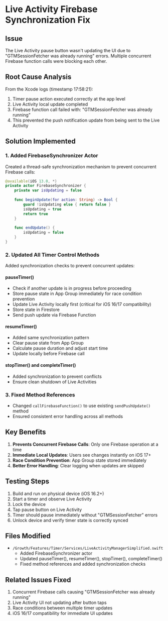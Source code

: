 # Live Activity Firebase Synchronization Fix

## Issue
The Live Activity pause button wasn't updating the UI due to "GTMSessionFetcher was already running" errors. Multiple concurrent Firebase function calls were blocking each other.

## Root Cause Analysis
From the Xcode logs (timestamp 17:58:21):
1. Timer pause action executed correctly at the app level
2. Live Activity local update completed
3. Firebase function call failed with: "GTMSessionFetcher was already running"
4. This prevented the push notification update from being sent to the Live Activity

## Solution Implemented

### 1. Added FirebaseSynchronizer Actor
Created a thread-safe synchronization mechanism to prevent concurrent Firebase calls:
```swift
@available(iOS 13.0, *)
private actor FirebaseSynchronizer {
    private var isUpdating = false
    
    func beginUpdate(for action: String) -> Bool {
        guard !isUpdating else { return false }
        isUpdating = true
        return true
    }
    
    func endUpdate() {
        isUpdating = false
    }
}
```

### 2. Updated All Timer Control Methods
Added synchronization checks to prevent concurrent updates:

#### pauseTimer()
- Check if another update is in progress before proceeding
- Store pause state in App Group immediately for race condition prevention
- Update Live Activity locally first (critical for iOS 16/17 compatibility)
- Store state in Firestore
- Send push update via Firebase Function

#### resumeTimer()
- Added same synchronization pattern
- Clear pause state from App Group
- Calculate pause duration and adjust start time
- Update locally before Firebase call

#### stopTimer() and completeTimer()
- Added synchronization to prevent conflicts
- Ensure clean shutdown of Live Activities

### 3. Fixed Method References
- Changed `callFirebaseFunction()` to use existing `sendPushUpdate()` method
- Ensured consistent error handling across all methods

## Key Benefits
1. **Prevents Concurrent Firebase Calls**: Only one Firebase operation at a time
2. **Immediate Local Updates**: Users see changes instantly on iOS 17+
3. **Race Condition Prevention**: App Group state stored immediately
4. **Better Error Handling**: Clear logging when updates are skipped

## Testing Steps
1. Build and run on physical device (iOS 16.2+)
2. Start a timer and observe Live Activity
3. Lock the device
4. Tap pause button on Live Activity
5. Timer should pause immediately without "GTMSessionFetcher" errors
6. Unlock device and verify timer state is correctly synced

## Files Modified
- `/Growth/Features/Timer/Services/LiveActivityManagerSimplified.swift`
  - Added FirebaseSynchronizer actor
  - Updated pauseTimer(), resumeTimer(), stopTimer(), completeTimer()
  - Fixed method references and added synchronization checks

## Related Issues Fixed
1. Concurrent Firebase calls causing "GTMSessionFetcher was already running"
2. Live Activity UI not updating after button taps
3. Race conditions between multiple timer updates
4. iOS 16/17 compatibility for immediate UI updates